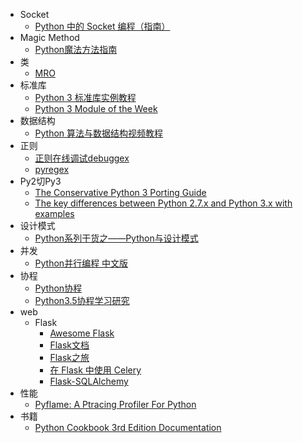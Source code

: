 - Socket
  - [Python 中的 Socket 编程（指南）](https://keelii.com/2018/09/24/socket-programming-in-python/)
- Magic Method
  - [Python魔法方法指南](https://pyzh.readthedocs.io/en/latest/python-magic-methods-guide.html)
- 类
  - [MRO](https://hanjianwei.com/2013/07/25/python-mro/)
- 标准库
  - [Python 3 标准库实例教程](https://learnku.com/docs/pymotw/)
  - [Python 3 Module of the Week](https://pymotw.com/3/)
- 数据结构
  - [Python 算法与数据结构视频教程](https://pegasuswang.github.io/python_data_structures_and_algorithms/)
- 正则
  - [正则在线调试debuggex](https://www.debuggex.com/)
  - [pyregex](http://www.pyregex.com/)
- Py2切Py3
  - [The Conservative Python 3 Porting Guide](https://portingguide.readthedocs.io/en/latest/)
  - [The key differences between Python 2.7.x and Python 3.x with examples](https://sebastianraschka.com/Articles/2014_python_2_3_key_diff.html)
- 设计模式
  - [Python系列干货之——Python与设计模式](https://zhuanlan.zhihu.com/p/31675841)
- 并发
  - [Python并行编程 中文版](https://python-parallel-programmning-cookbook.readthedocs.io/zh_CN/latest/)
- 协程
  - [Python协程](https://thief.one/2017/02/20/Python%E5%8D%8F%E7%A8%8B/)
  - [Python3.5协程学习研究](https://thief.one/2018/06/21/1/)
- web
  - Flask
    - [Awesome Flask](https://github.com/humiaozuzu/awesome-flask)
    - [Flask文档](https://dormousehole.readthedocs.io/en/latest/index.html)
    - [Flask之旅](https://github.com/spacewander/explore-flask-zh)
    - [在 Flask 中使用 Celery](http://www.pythondoc.com/flask-celery/first.html)
    - [Flask-SQLAlchemy](http://www.pythondoc.com/flask-sqlalchemy/index.html)
- 性能
  - [Pyflame: A Ptracing Profiler For Python](https://pyflame.readthedocs.io/en/latest/)
- 书籍
  - [Python Cookbook 3rd Edition Documentation](https://python3-cookbook.readthedocs.io/zh_CN/latest/index.html)
